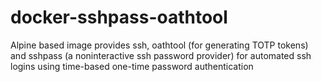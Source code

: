 # docker-sshpass-oathtool
Alpine based image provides ssh, oathtool (for generating TOTP tokens) and sshpass (a noninteractive ssh password provider) for automated ssh logins using time-based one-time password authentication
